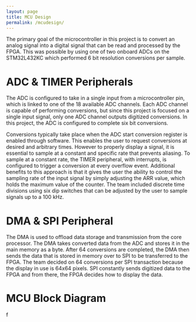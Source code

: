 ```yaml
---
layout: page
title: MCU Design
permalink: /mcudesign/
---
```

The primary goal of the microcontroller in this project is to convert an analog signal into a digital signal that can be read and processed by the FPGA. This was possible by using one of two onboard ADCs on the STM32L432KC which performed 6 bit resolution conversions per sample. 

# ADC & TIMER Peripherals
The ADC is configured to take in a single input from a microcontroller pin, which is linked to one of the 18 available ADC channels. Each ADC channel is capable of performing conversions, but since this project is focused on a single input signal, only one ADC channel outputs digitized conversions. In this project, the ADC is configured to complete six bit conversions.

Conversions typically take place when the ADC start conversion register is enabled through software. This enables the user to request conversions at desired and arbitrary times. However to properly display a signal, it is essential to sample at a constant and specific rate that prevents aliasing. To sample at a constant rate, the TIMER peripheral, with interrupts, is configured to trigger a conversion at every overflow event. Additional benefits to this approach is that it gives the user the ability to control the sampling rate of the input signal by simply adjusting the ARR value, which holds the maximum value of the counter. The team included discrete time divisions using six dip switches that can be adjusted by the user to sample signals up to a 100 kHz. 

# DMA & SPI Peripheral
The DMA is used to offload data storage and transmission from the core processor. The DMA takes converted data from the ADC and stores it in the main memory as a byte. After 64 conversions are completed, the DMA then sends the data that is stored in memory over to SPI to be transferred to the FPGA. The team decided on 64 conversions per SPI transaction because the display in use is 64x64 pixels. SPI constantly sends digitized data to the FPGA and from there, the FPGA decides how to display the data.

# MCU Block Diagram
f

